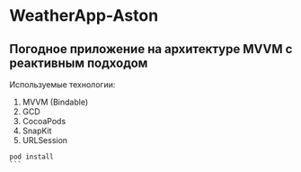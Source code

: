 # WeatherApp-Aston
## Погодное приложение на архитектуре MVVM с реактивным подходом

Используемые технологии:

1. MVVM (Bindable)
2. GCD
3. CocoaPods
3. SnapKit
4. URLSession

````
pod install
```
